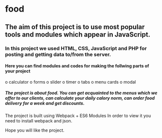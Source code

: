 # food
## The aim of this project is to use most popular tools and modules which appear in JavaScript.
### In this project we used HTML, CSS, JavaScript and PHP for posting and getting data to/from the server.

#### Here you can find modules and codes for making the follwing parts of your project
  o calculator
  o forms
  o slider
  o timer
  o tabs
  o menu cards
  o modal
  
##### The project is about food. You can get acquainted to the menus which we offer to our clients, can calculate your daily calory norm, can order food delivery for a week and get discounts.
The project is built using Webpack + ES6 Modules
In order to view it you need to install webpack and json.

Hope you will like the project.
